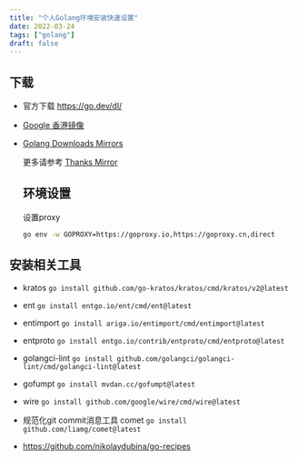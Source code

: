 ```yaml
---
title: "个人Golang环境安装快速设置"
date: 2022-03-24
tags: ["golang"]
draft: false
---
```


## 下载

- 官方下载  https://go.dev/dl/

- [Google 香港镜像](https://golang.google.cn/dl/)

- [Golang Downloads Mirrors](https://gomirrors.org)

  更多请参考 [Thanks Mirror](https://github.com/eryajf/Thanks-Mirror#golang)


  ## 环境设置

  设置proxy

  ```bash
  go env -w GOPROXY=https://goproxy.io,https://goproxy.cn,direct
  ```

  

## 安装相关工具

- kratos `go install github.com/go-kratos/kratos/cmd/kratos/v2@latest`

- ent `go install entgo.io/ent/cmd/ent@latest`

- entimport `go install ariga.io/entimport/cmd/entimport@latest`

- entproto `go install entgo.io/contrib/entproto/cmd/entproto@latest`

- golangci-lint `go install github.com/golangci/golangci-lint/cmd/golangci-lint@latest`

- gofumpt `go install mvdan.cc/gofumpt@latest`

- wire `go install github.com/google/wire/cmd/wire@latest`

- 规范化git commit消息工具 comet `go install github.com/liamg/comet@latest`

- https://github.com/nikolaydubina/go-recipes

